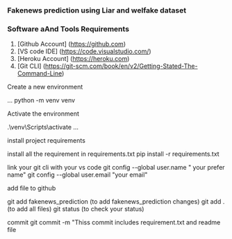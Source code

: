 ### Fakenews prediction using Liar and welfake dataset
### Software aAnd Tools Requirements

1. [Github Account] (https://github.com)
2. [VS code IDE] (https://code.visualstudio.com/)
3. [Heroku Account] (https://heroku.com)
4. [Git CLI] (https://git-scm.com/book/en/v2/Getting-Stated-The-Command-Line)

Create a new environment

...
python -m venv venv

Activate the environment

.\venv\Scripts\activate
...

install project requirements

install all the requirement in requirements.txt
pip install -r requirements.txt

link your git cli with your vs code
git config --global user.name " your prefer name"
git config --global user.email "your email"

add file to github

git add fakenews_prediction (to add fakenews_prediction changes)
git add . (to add all files)
git status (to check your status)

commit
git commit -m "Thiss commit includes requirement.txt and readme file



